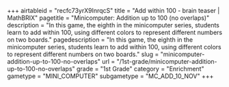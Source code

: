 +++
airtableid = "recfc73yrX9InrqcS"
title = "Add within 100 - brain teaser | MathBRIX"
pagetitle = "Minicomputer: Addition up to 100 (no overlaps)"
description = "In this game, the eighth in the minicomputer series, students learn to add within 100, using different colors to represent different numbers on two boards."
pagedescription = "In this game, the eighth in the minicomputer series, students learn to add within 100, using different colors to represent different numbers on two boards."
slug = "minicomputer-addition-up-to-100-no-overlaps"
url = "/1st-grade/minicomputer-addition-up-to-100-no-overlaps"
grade = "1st Grade"
category = "Enrichment"
gametype = "MINI_COMPUTER"
subgametype = "MC_ADD_10_NOV"
+++